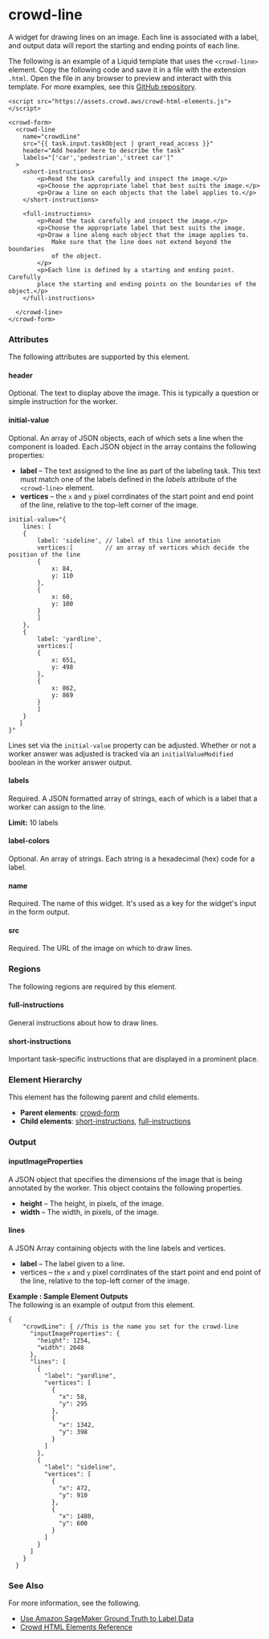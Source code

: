 # crowd\-line<a name="sms-ui-template-crowd-line"></a>

A widget for drawing lines on an image\. Each line is associated with a label, and output data will report the starting and ending points of each line\. 

The following is an example of a Liquid template that uses the `<crowd-line>` element\. Copy the following code and save it in a file with the extension `.html`\. Open the file in any browser to preview and interact with this template\. For more examples, see this [GitHub repository](https://github.com/aws-samples/amazon-sagemaker-ground-truth-task-uis/tree/master/images)\. 

```
<script src="https://assets.crowd.aws/crowd-html-elements.js"></script>

<crowd-form>
  <crowd-line
    name="crowdLine"
    src="{{ task.input.taskObject | grant_read_access }}"
    header="Add header here to describe the task"
    labels="['car','pedestrian','street car']"
  >
    <short-instructions>
        <p>Read the task carefully and inspect the image.</p>
        <p>Choose the appropriate label that best suits the image.</p>
        <p>Draw a line on each objects that the label applies to.</p>
    </short-instructions>

    <full-instructions>
        <p>Read the task carefully and inspect the image.</p>
        <p>Choose the appropriate label that best suits the image. 
        <p>Draw a line along each object that the image applies to.
            Make sure that the line does not extend beyond the boundaries
            of the object.
        </p>
        <p>Each line is defined by a starting and ending point. Carefully
        place the starting and ending points on the boundaries of the object.</p>
    </full-instructions>
    
  </crowd-line>
</crowd-form>
```

### Attributes<a name="line-attributes"></a>

The following attributes are supported by this element\.

#### header<a name="line-attributes-header"></a>

Optional\. The text to display above the image\. This is typically a question or simple instruction for the worker\.

#### initial\-value<a name="line-attributes-initialValue"></a>

Optional\. An array of JSON objects, each of which sets a line when the component is loaded\. Each JSON object in the array contains the following properties:
+ **label** – The text assigned to the line as part of the labeling task\. This text must match one of the labels defined in the *labels* attribute of the `<crowd-line>` element\.
+ **vertices** – the `x` and `y` pixel corrdinates of the start point and end point of the line, relative to the top\-left corner of the image\.

```
initial-value="{
    lines: [
    {
        label: 'sideline', // label of this line annotation
        vertices:[         // an array of vertices which decide the position of the line
        {
            x: 84,
            y: 110
        },
        {
            x: 60,
            y: 100
        }
        ]
    },
    {
        label: 'yardline',
        vertices:[       
        {
            x: 651,
            y: 498
        },
        {
            x: 862,
            y: 869
        }
        ]
    }
   ]
}"
```

Lines set via the `initial-value` property can be adjusted\. Whether or not a worker answer was adjusted is tracked via an `initialValueModified` boolean in the worker answer output\.

#### labels<a name="line-attributes-labels"></a>

Required\. A JSON formatted array of strings, each of which is a label that a worker can assign to the line\. 

**Limit:** 10 labels

#### label\-colors<a name="line-attributes-label-colors"></a>

Optional\. An array of strings\. Each string is a hexadecimal \(hex\) code for a label\.

#### name<a name="line-attributes-name"></a>

Required\. The name of this widget\. It's used as a key for the widget's input in the form output\.

#### src<a name="line-attributes-src"></a>

Required\. The URL of the image on which to draw lines\. 

### Regions<a name="line-regions"></a>

The following regions are required by this element\.

#### full\-instructions<a name="line-regions-full-instructions"></a>

General instructions about how to draw lines\. 

#### short\-instructions<a name="line-regions-short-instructions"></a>

Important task\-specific instructions that are displayed in a prominent place\.

### Element Hierarchy<a name="line-element-hierarchy"></a>

This element has the following parent and child elements\.
+ **Parent elements**: [crowd\-form](sms-ui-template-crowd-form.md)
+ **Child elements**: [short\-instructions](#line-regions-short-instructions), [full\-instructions](#line-regions-full-instructions)

### Output<a name="line-output"></a>

#### inputImageProperties<a name="line-output-inputImageProperties"></a>

A JSON object that specifies the dimensions of the image that is being annotated by the worker\. This object contains the following properties\.
+ **height** – The height, in pixels, of the image\.
+ **width** – The width, in pixels, of the image\.

#### lines<a name="line-output-labelMappings"></a>

A JSON Array containing objects with the line labels and vertices\.
+ **label** – The label given to a line\.
+ vertices – the `x` and `y` pixel corrdinates of the start point and end point of the line, relative to the top\-left corner of the image\.

**Example : Sample Element Outputs**  
The following is an example of output from this element\.

```
{
    "crowdLine": { //This is the name you set for the crowd-line
      "inputImageProperties": {
        "height": 1254,
        "width": 2048
      },
      "lines": [
        {
          "label": "yardline",
          "vertices": [ 
            {
              "x": 58,
              "y": 295
            },
            {
              "x": 1342,
              "y": 398
            }
          ]
        },
        {
          "label": "sideline",
          "vertices": [
            {
              "x": 472,
              "y": 910
            },
            {
              "x": 1480,
              "y": 600
            }
          ]
        }
      ]
    }
  }
```

### See Also<a name="line-see-also"></a>

For more information, see the following\.
+ [Use Amazon SageMaker Ground Truth to Label Data](sms.md)
+ [Crowd HTML Elements Reference](sms-ui-template-reference.md)